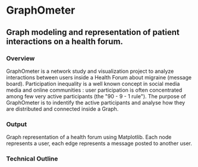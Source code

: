 # GraphOmeter
## Graph modeling and representation of patient interactions on a health forum. 

### Overview 

GraphOmeter is a network study and visualization project to analyze interactions between users inside a Health Forum about migraine (message board). Participation inequality is a well known concept in social media media and online communities : user participation is often concentrated among few very active participants (the "90 - 9 - 1 rule"). The purpose of GraphOmeter is to indentify the active participants and analyse how they are distributed and connected inside a Graph. 

### Output 
Graph representation of a health forum using Matplotlib. Each node represents a user, each edge represents a message posted to another user.







### Technical Outline 
